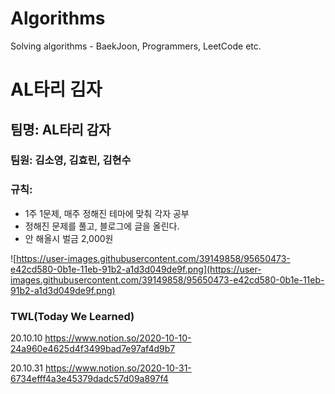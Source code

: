 # Algorithms
Solving algorithms - BaekJoon, Programmers, LeetCode etc.


# AL타리 김자

## 팀명: AL타리 감자

### **팀원: 김소영, 김효린, 김현수**

### 규칙: 
- 1주 1문제, 매주 정해진 테마에 맞춰 각자 공부 
- 정해진 문제를 풀고, 블로그에 글을 올린다.
- 안 해올시 벌금 2,000원

![https://user-images.githubusercontent.com/39149858/95650473-e42cd580-0b1e-11eb-91b2-a1d3d049de9f.png](https://user-images.githubusercontent.com/39149858/95650473-e42cd580-0b1e-11eb-91b2-a1d3d049de9f.png)

### TWL(Today We Learned)
20.10.10 https://www.notion.so/2020-10-10-24a960e4625d4f3499bad7e97af4d9b7

20.10.31 https://www.notion.so/2020-10-31-6734efff4a3e45379dadc57d09a897f4
